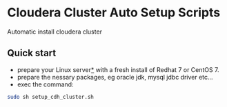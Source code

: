 # Cloudera Cluster Auto Setup Scripts
Automatic install cloudera cluster


## Quick start

- prepare your Linux server[*](#quick-start-note) with a fresh install of Redhat 7 or CentOS 7.
- prepare the nessary packages, eg oracle jdk, mysql jdbc driver etc...
- exec the command: 
```bash
sudo sh setup_cdh_cluster.sh
```


